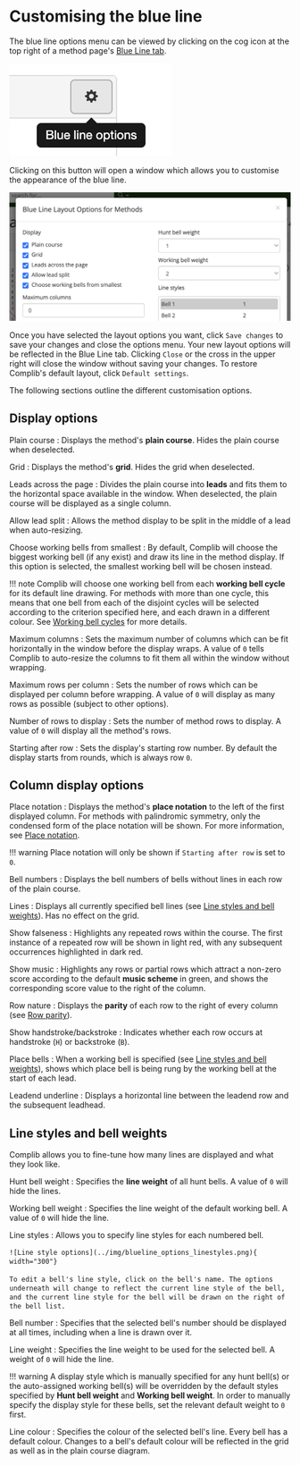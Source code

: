 # Customising the blue line

The blue line options menu can be viewed by clicking on the cog icon at the top right of a method page's [Blue Line tab](overview.md/#blue-line).

![Blue Line Options Button](../img/blueline_options_button.png)

Clicking on this button will open a window which allows you to customise the appearance of the blue line.

![Blue Line window header](../img/blueline_customise_window_top.png)

Once you have selected the layout options you want, click `Save changes` to save your changes and close the options menu. Your new layout options will be reflected in the Blue Line tab. Clicking `Close` or the cross in the upper right will close the window without saving your changes. To restore Complib's default layout, click `Default settings`.

The following sections outline the different customisation options.

## Display options

Plain course
:   Displays the method's **plain course**. Hides the plain course when deselected.

Grid
:   Displays the method's **grid**. Hides the grid when deselected.

Leads across the page
:   Divides the plain course into **leads** and fits them to the horizontal space available in the window. When deselected, the plain course will be displayed as a single column.

Allow lead split
:   Allows the method display to be split in the middle of a lead when auto-resizing.

Choose working bells from smallest
:   By default, Complib will choose the biggest working bell (if any exist) and draw its line in the method display. If this option is selected, the smallest working bell will be chosen instead.

!!! note
    Complib will choose one working bell from each **working bell cycle** for its default line drawing. For methods with more than one cycle, this means that one bell from each of the disjoint cycles will be selected according to the criterion specified here, and each drawn in a different colour. See [Working bell cycles](method_properties/#working-bell-cycles) for more details.

Maximum columns
:   Sets the maximum number of columns which can be fit horizontally in the window before the display wraps. A value of `0` tells Complib to auto-resize the columns to fit them all within the window without wrapping.

Maximum rows per column
:   Sets the number of rows which can be displayed per column before wrapping. A value of `0` will display as many rows as possible (subject to other options).

Number of rows to display
:   Sets the number of method rows to display. A value of `0` will display all the method's rows.

Starting after row
:   Sets the display's starting row number. By default the display starts from rounds, which is always row `0`.

## Column display options

Place notation
:   Displays the method's **place notation** to the left of the first displayed column. For methods with palindromic symmetry, only the condensed form of the place notation will be shown. For more information, see [Place notation](place_notation.md).

!!! warning
    Place notation will only be shown if `Starting after row` is set to `0`.

Bell numbers
:   Displays the bell numbers of bells without lines in each row of the plain course.

Lines
:   Displays all currently specified bell lines (see [Line styles and bell weights](#line-styles-and-bell-weights)). Has no effect on the grid.

Show falseness
:   Highlights any repeated rows within the course. The first instance of a repeated row will be shown in light red, with any subsequent occurrences highlighted in dark red.

Show music
:   Highlights any rows or partial rows which attract a non-zero score according to the default **music scheme** in green, and shows the corresponding score value to the right of the column.

Row nature
:   Displays the **parity** of each row to the right of every column (see [Row parity](../advanced/row_parity.md)).

Show handstroke/backstroke
:   Indicates whether each row occurs at handstroke (`H`) or backstroke (`B`).

Place bells
:   When a working bell is specified (see [Line styles and bell weights](#line-styles-and-bell-weights)), shows which place bell is being rung by the working bell at the start of each lead.

Leadend underline
:   Displays a horizontal line between the leadend row and the subsequent leadhead.

## Line styles and bell weights
Complib allows you to fine-tune how many lines are displayed and what they look like.

Hunt bell weight
:   Specifies the **line weight** of all hunt bells. A value of `0` will hide the lines.

Working bell weight
:   Specifies the line weight of the default working bell. A value of `0` will hide the line.

Line styles
:   Allows you to specify line styles for each numbered bell.

    ![Line style options](../img/blueline_options_linestyles.png){ width="300"}

    To edit a bell's line style, click on the bell's name. The options underneath will change to reflect the current line style of the bell, and the current line style for the bell will be drawn on the right of the bell list.

Bell number
:   Specifies that the selected bell's number should be displayed at all times, including when a line is drawn over it.

Line weight
:   Specifies the line weight to be used for the selected bell. A weight of `0` will hide the line.

!!! warning
    A display style which is manually specified for any hunt bell(s) or the auto-assigned working bell(s) will be overridden by the default styles specified by **Hunt bell weight** and **Working bell weight**. In order to manually specify the display style for these bells, set the relevant default weight to `0` first.

Line colour
:   Specifies the colour of the selected bell's line. Every bell has a default colour. Changes to a bell's default colour will be reflected in the grid as well as in the plain course diagram.



